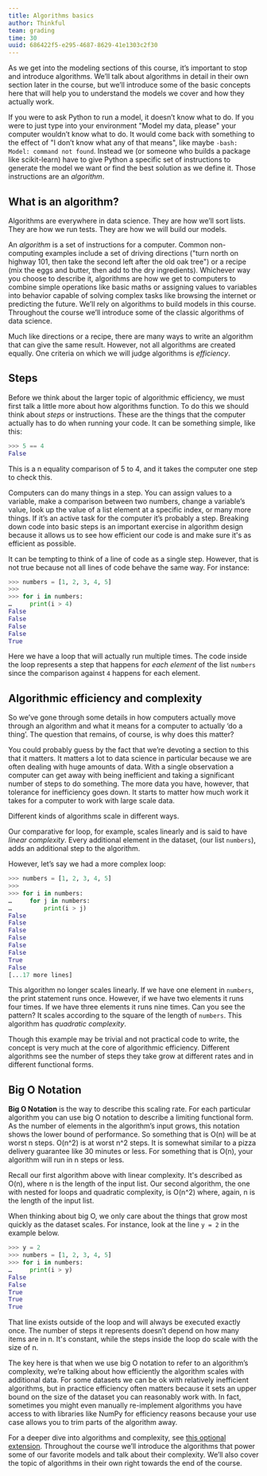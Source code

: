 ```yaml
---
title: Algorithms basics
author: Thinkful
team: grading
time: 30
uuid: 686422f5-e295-4687-8629-41e1303c2f30
---
```


As we get into the modeling sections of this course, it’s important to stop and introduce algorithms. We’ll talk about algorithms in detail in their own section later in the course, but we’ll introduce some of the basic concepts here that will help you to understand the models we cover and how they actually work.

If you were to ask Python to run a model, it doesn’t know what to do. If you were to just type into your environment "Model my data, please" your computer wouldn’t know what to do. It would come back with something to the effect of "I don’t know what any of that means", like maybe `-bash: Model: command not found`. Instead we (or someone who builds a package like scikit-learn) have to give Python a specific set of instructions to generate the model we want or find the best solution as we define it. Those instructions are an _algorithm_.


## What is an algorithm?

Algorithms are everywhere in data science. They are how we’ll sort lists. They are how we run tests. They are how we will build our models.

An _algorithm_ is a set of instructions for a computer. Common non-computing examples include a set of driving directions ("turn north on highway 101, then take the second left after the old oak tree") or a recipe (mix the eggs and butter, then add to the dry ingredients). Whichever way you choose to describe it, algorithms are how we get to computers to combine simple operations like basic maths or assigning values to variables into behavior capable of solving complex tasks like browsing the internet or predicting the future. We’ll rely on algorithms to build models in this course. Throughout the course we’ll introduce some of the classic algorithms of data science.

Much like directions or a recipe, there are many ways to write an algorithm that can give the same result. However, not all algorithms are created equally. One criteria on which we will judge algorithms is _efficiency_.


## Steps

Before we think about the larger topic of algorithmic efficiency, we must first talk a little more about how algorithms function. To do this we should think about _steps_ or instructions. These are the things that the computer actually has to do when running your code. It can be something simple, like this:

```python
>>> 5 == 4
False
```

This is a n equality comparison of 5 to 4, and it takes the computer one step to check this.

Computers can do many things in a step. You can assign values to a variable, make a comparison between two numbers, change a variable’s value, look up the value of a list element at a specific index, or many more things. If it’s an active task for the computer it’s probably a step. Breaking down code into basic steps is an important exercise in algorithm design because it allows us to see how efficient our code is and make sure it's as efficient as possible.

It can be tempting to think of a line of code as a single step. However, that is not true because not all lines of code behave the same way. For instance:

```python
>>> numbers = [1, 2, 3, 4, 5]
>>>
>>> for i in numbers:
…     print(i > 4)
False
False
False
False
True
```

Here we have a loop that will actually run multiple times. The code inside the loop represents a step that happens for _each element_ of the list `numbers` since the comparison against `4` happens for each element.


## Algorithmic efficiency and complexity

So we’ve gone through some details in how computers actually move through an algorithm and what it means for a computer to actually ‘do a thing’. The question that remains, of course, is why does this matter?

You could probably guess by the fact that we’re devoting a section to this that it matters. It matters a lot to data science in particular because we are often dealing with huge amounts of data. With a single observation a computer can get away with being inefficient and taking a significant number of steps to do something. The more data you have, however, that tolerance for inefficiency goes down. It starts to matter how much work it takes for a computer to work with large scale data.

Different kinds of algorithms scale in different ways.

Our comparative for loop, for example, scales linearly and is said to have _linear complexity_. Every additional element in the dataset, (our list `numbers`), adds an additional step to the algorithm.

However, let’s say we had a more complex loop:

```python
>>> numbers = [1, 2, 3, 4, 5]
>>> 
>>> for i in numbers:
…     for j in numbers:
…         print(i > j)
False
False
False
False
False
False
True
False
[...17 more lines]
```

This algorithm no longer scales linearly. If we have one element in `numbers`, the print statement runs once. However, if we have two elements it runs four times. If we have three elements it runs nine times. Can you see the pattern? It scales according to the square of the length of `numbers`. This algorithm has _quadratic complexity_. 

Though this example may be trivial and not practical code to write, the concept is very much at the core of algorithmic efficiency. Different algorithms see the number of steps they take grow at different rates and in different functional forms.


## Big O Notation
**Big O Notation** is the way to describe this scaling rate. For each particular algorithm you can use big O notation to describe a limiting functional form. As the number of elements in the algorithm’s input grows, this notation shows the lower bound of performance. So something that is O(n) will be at worst n steps. O(n^2) is at worst n^2 steps. It is somewhat similar to a pizza delivery guarantee like 30 minutes or less. For something that is O(n), your algorithm will run in n steps or less.

Recall our first algorithm above with linear complexity. It's described as O(n), where n is the length of the input list. Our second algorithm, the one with nested for loops and quadratic complexity, is O(n^2) where, again, n is the length of the input list.

When thinking about big O, we only care about the things that grow most quickly as the dataset scales. For instance, look at the line `y = 2` in the example below.

```python
>>> y = 2
>>> numbers = [1, 2, 3, 4, 5]
>>> for i in numbers:
…     print(i > y)
False
False
True
True
True
```

That line exists outside of the loop and will always be executed exactly once. The number of steps it represents doesn’t depend on how many items are in n. It's constant, while the steps inside the loop do scale with the size of n.

The key here is that when we use big O notation to refer to an algorithm’s complexity, we’re talking about how efficiently the algorithm scales with additional data. For some datasets we can be ok with relatively inefficient algorithms, but in practice efficiency often matters because it sets an upper bound on the size of the dataset you can reasonably work with. In fact, sometimes you might even manually re-implement algorithms you have access to with libraries like NumPy for efficiency reasons because your use case allows you to trim parts of the algorithm away.

For a deeper dive into algorithms and complexity, see [this optional extension](http://discrete.gr/complexity/). Throughout the course we’ll introduce the algorithms that power some of our favorite models and talk about their complexity. We’ll also cover the topic of algorithms in their own right towards the end of the course.

